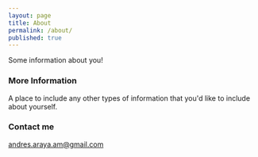 ```yaml
---
layout: page
title: About
permalink: /about/
published: true
---
```


Some information about you!

### More Information

A place to include any other types of information that you'd like to include about yourself.

### Contact me

[andres.araya.am@gmail.com](mailto:andres.araya.am@gmail.com)
